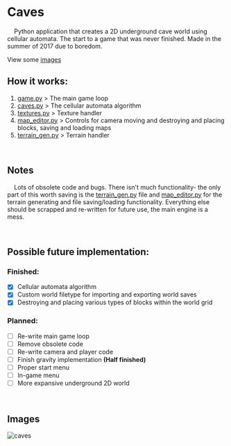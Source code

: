# Caves

&nbsp;&nbsp;&nbsp;&nbsp;Python application that creates a 2D underground cave world using cellular automata. The start to a game that was never finished. Made in the summer of 2017 due to boredom.

View some [images](#images)

## How it works:
1. [game.py](https://github.com/griffinpuc/Caves/blob/master/game.py) > The main game loop
2. [caves.py](https://github.com/griffinpuc/Caves/blob/master/terrain_gen.py) > The cellular automata algorithm
3. [textures.py](https://github.com/griffinpuc/Caves/blob/master/textures.py) > Texture handler
4. [map_editor.py](https://github.com/griffinpuc/Caves/blob/master/map_editor.py) > Controls for camera moving and destroying and placing blocks, saving and loading maps
5. [terrain_gen.py](https://github.com/griffinpuc/Caves/blob/master/terrain_gen.py) > Terrain handler

&nbsp;

## Notes

&nbsp;&nbsp;&nbsp;&nbsp;Lots of obsolete code and bugs. There isn't much functionality- the only part of this worth saving is the [terrain_gen.py](https://github.com/griffinpuc/Caves/blob/master/terrain_gen.py) file and [map_editor.py](https://github.com/griffinpuc/Caves/blob/master/map_editor.py) for the terrain generating and file saving/loading functionality. Everything else should be scrapped and re-written for future use, the main engine is a mess.

&nbsp;

## Possible future implementation:

### Finished:
- [x] Cellular automata algorithm
- [x] Custom world filetype for importing and exporting world saves
- [x] Destroying and placing various types of blocks within the world grid

### Planned:
- [ ] Re-write main game loop
- [ ] Remove obsolete code
- [ ] Re-write camera and player code
- [ ] Finish gravity implementation **(Half finished)**
- [ ] Proper start menu
- [ ] In-game menu
- [ ] More expansive underground 2D world

&nbsp;

## Images
![caves](https://i.imgur.com/v9z7UMn.png)

